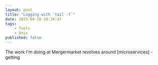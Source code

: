 ```yaml
---
layout: post
title: "Logging with `tail -f`"
date: 2015-04-10 18:34:47
tags:
    - Tools
    - Unix
published: false
---
```


The work I'm doing at Mergermarket revolves around [microservices] - getting
